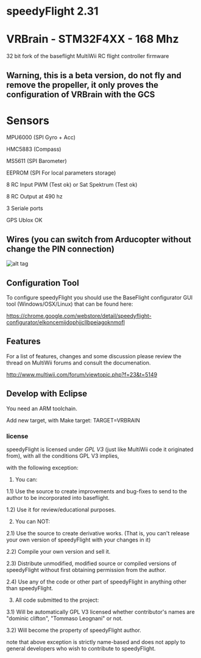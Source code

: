 # speedyFlight 2.31  

# VRBrain - STM32F4XX - 168 Mhz

32 bit fork of the baseflight MultiWii RC flight controller firmware

## Warning, this is a beta version, do not fly and remove the propeller, it only proves the configuration of VRBrain with the GCS

# Sensors

MPU6000 (SPI Gyro + Acc)

HMC5883 (Compass)

MS5611 (SPI Barometer)

EEPROM (SPI For local parameters storage)

8 RC Input PWM (Test ok) or  Sat Spektrum (Test ok)

8 RC Output at 490 hz

3 Seriale ports

GPS Ublox OK


## Wires (you can switch from Arducopter without change the PIN connection)

![alt tag](https://raw.github.com/tommyleo/speedyflight/master/images/speedyFlight_collegamenti.png)


## Configuration Tool

To configure speedyFlight you should use the BaseFlight configurator GUI tool (Windows/OSX/Linux) that can be found here:

https://chrome.google.com/webstore/detail/speedyflight-configurator/elkoncemijdophjjcllbpeiagoknmofl


## Features

For a list of features, changes and some discussion please review the thread on MultiWii forums and consult the documenation.

http://www.multiwii.com/forum/viewtopic.php?f=23&t=5149


## Develop with Eclipse

You need an ARM toolchain. 

Add new target, with Make target:  TARGET=VRBRAIN



### license

speedyFlight is licensed under *GPL V3* (just like MultiWii code it originated from), with all the conditions GPL V3 implies,


with the following exception:

1) You can:

1.1) Use the source to create improvements and bug-fixes to send to the author to be incorporated into baseflight.

1.2) Use it for review/educational purposes.

2) You can NOT:

2.1) Use the source to create derivative works. (That is, you can't release your own version of speedyFlight with your changes in it)

2.2) Compile your own version and sell it.

2.3) Distribute unmodified, modified source or compiled versions of speedyFlight without first obtaining permission from the author.

2.4) Use any of the code or other part of speedyFlight in anything other than speedyFlight.

3) All code submitted to the project:

3.1) Will be automatically GPL V3 licensed whether contributor's names are  "dominic clifton", "Tommaso Leognani" or not.

3.2) Will become the property of speedyFlight author.


note that above exception is strictly name-based and does not apply to general developers who wish to contribute to speedyFlight. 

